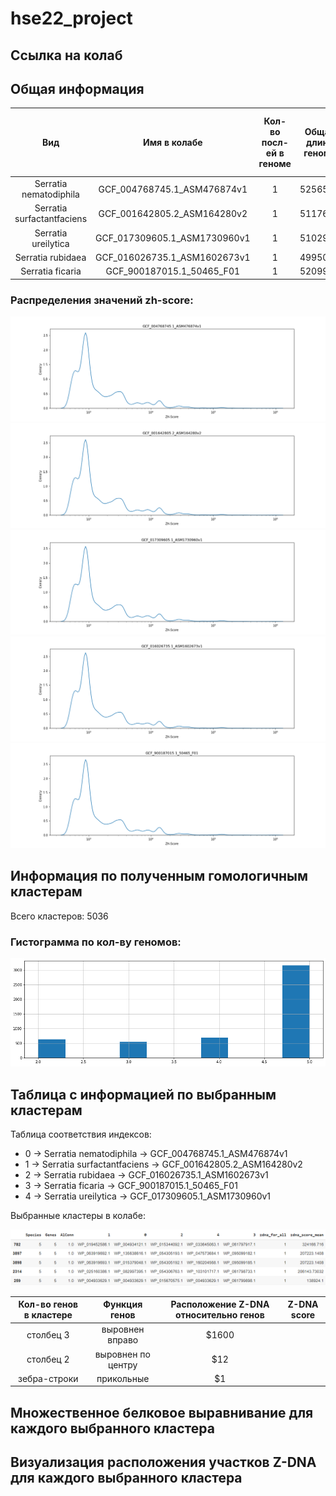 # hse22_project

## Ссылка на колаб

## Общая информация

| Вид | Имя в колабе | Кол-во посл-ей в геноме | Общая длина генома | Кол-во аннотированных генов | Покрытие генома генами | Кол-во участков с zh-score > 500 | Общая длина участков с zh-score > 500 |
|:------------------:|:------------------:|:------------------:|:-:|:------------------:|:------------------:|:------------------:|:------------------:|
| Serratia nematodiphila | GCF_004768745.1_ASM476874v1 | 1 | 5256558     | 4987 | 88.73% |58531 | 615873 |
| Serratia surfactantfaciens | GCF_001642805.2_ASM164280v2 | 1 | 5117644 | 4882 | 88.87% | 56276 | 591392 |
| Serratia ureilytica | GCF_017309605.1_ASM1730960v1 | 1 | 5102941       | 4826 | 88.86% | 58197 | 612227 |
| Serratia rubidaea | GCF_016026735.1_ASM1602673v1 | 1 | 4995010         | 4701 | 88.12% | 53100 | 557416 |
| Serratia ficaria | GCF_900187015.1_50465_F01 | 1 | 5209973             | 4875 | 88.69% |54549 | 570729 |

### Распределения значений zh-score:

![alt text](images/GCF_004768745.1_ASM476874v1_zhscore.png)
![alt text](images/GCF_001642805.2_ASM164280v2_zhscore.png)
![alt text](images/GCF_017309605.1_ASM1730960v1_zhscore.png)
![alt text](images/GCF_016026735.1_ASM1602673v1_zhscore.png)
![alt text](images/GCF_900187015.1_50465_F01_zhscore.png)

## Информация по полученным гомологичным кластерам

Всего кластеров: 5036

### Гистограмма по кол-ву геномов:

![alt text](images/species_distribution.png)

## Таблица с информацией по выбранным кластерам


Таблица соответствия индексов:

*   0 -> Serratia nematodiphila -> GCF_004768745.1_ASM476874v1
*   1 -> Serratia surfactantfaciens -> GCF_001642805.2_ASM164280v2
*   2 -> Serratia rubidaea -> GCF_016026735.1_ASM1602673v1
*   3 -> Serratia ficaria -> GCF_900187015.1_50465_F01
*   4 -> Serratia ureilytica -> GCF_017309605.1_ASM1730960v1


Выбранные кластеры в колабе:

![alt text](images/clusters.png)


| Кол-во генов в кластере | Функция генов      | Расположение Z-DNA относительно генов | Z-DNA score |
|:----------------------: |:------------------:| :-----------------------------------: | :---------: |
| столбец 3     | выровнен вправо    | $1600 | | |
| столбец 2     | выровнен по центру |   $12 | | |
| зебра-строки  | прикольные         |    $1 | | |

## Множественное белковое выравнивание для каждого выбранного кластера

## Визуализация расположения участков Z-DNA для каждого выбранного кластера
